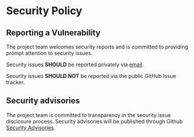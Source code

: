 # Security Policy

## Reporting a Vulnerability

The project team welcomes security reports and is committed to providing prompt attention to security issues.

Security issues **SHOULD** be reported privately via [email].

Security issues **SHOULD NOT** be reported via the public GitHub Issue tracker.

## Security advisories

The project team is committed to transparency in the security issue disclosure
process. Security advisories will be published through Github [Security Advisories][sec-advisories].

[email]: mailto:icid.asset@gmail.com
[sec-advisories]: https://github.com/icidasset/radical-edward/security/advisories
